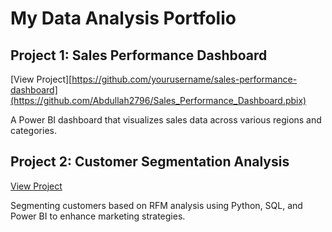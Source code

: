 # My Data Analysis Portfolio

## Project 1: Sales Performance Dashboard
[View Project][https://github.com/yourusername/sales-performance-dashboard](https://github.com/Abdullah2796/Sales_Performance_Dashboard.pbix)

A Power BI dashboard that visualizes sales data across various regions and categories.

## Project 2: Customer Segmentation Analysis
[View Project]([https://github.com/yourusername/customer-segmentation-analysis](https://github.com/Abdullah2796/customer-segmentation-analysis))

Segmenting customers based on RFM analysis using Python, SQL, and Power BI to enhance marketing strategies.
